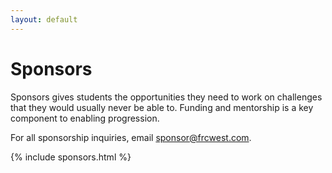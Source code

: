 ```yaml
---
layout: default
---
```


# Sponsors

Sponsors gives students the opportunities they need to work on challenges that they would usually never be able to. Funding and mentorship is a key component to enabling progression.

For all sponsorship inquiries, email [sponsor@frcwest.com](mailto:sponsor@frcwest.com).

{% include sponsors.html %}
